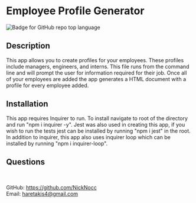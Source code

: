 # Employee Profile Generator
![Badge for GitHub repo top language](https://img.shields.io/github/languages/top/NickNocc/NH-Profile-Generator?style=flat&logo=appveyor)
## Description
  
This app allows you to create profiles for your employees. These profiles include  managers, engineers, and interns. This file runs from the command line and will prompt the user for information required for their job. Once all of your employees are added the app generates a HTML document with a profile for every employee added.



## Installation

This app requires Inquirer to run. To install navigate to root of the directory and run "npm i inquirer -y". Jest was also used in creating this app, if you wish to run the tests jest can be installed by running "npm i jest" in the root. In addition to inquirer, this app also uses inquirer loop which can be installed by running "npm i inquirer-loop".


## Questions

 </br>
  
GitHub: https://github.com/NickNocc </br>
Email: haretakis4@gmail.com

